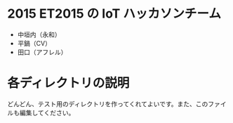 # 2015 ET2015 の IoT ハッカソンチーム

- 中垣内（永和）
- 平鍋（CV）
- 田口（アフレル）

# 各ディレクトリの説明

どんどん、テスト用のディレクトリを作ってくれてよいです。また、このファイルも編集してください。

